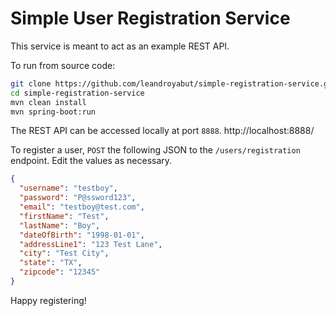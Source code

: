 # Simple User Registration Service

This service is meant to act as an example REST API.

To run from source code:
```bash
git clone https://github.com/leandroyabut/simple-registration-service.git
cd simple-registration-service
mvn clean install
mvn spring-boot:run
```

The REST API can be accessed locally at port `8888`.
http://localhost:8888/

To register a user, `POST` the following JSON to the `/users/registration` endpoint. Edit the values as necessary.

```json
{
  "username": "testboy",
  "password": "P@ssword123",
  "email": "testboy@test.com",
  "firstName": "Test",
  "lastName": "Boy",
  "dateOfBirth": "1998-01-01",
  "addressLine1": "123 Test Lane",
  "city": "Test City",
  "state": "TX",
  "zipcode": "12345"
}
```

Happy registering!